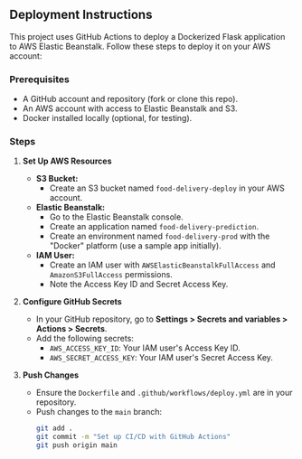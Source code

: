 ## Deployment Instructions

This project uses GitHub Actions to deploy a Dockerized Flask application to AWS Elastic Beanstalk. Follow these steps to deploy it on your AWS account:

### Prerequisites
- A GitHub account and repository (fork or clone this repo).
- An AWS account with access to Elastic Beanstalk and S3.
- Docker installed locally (optional, for testing).

### Steps
1. **Set Up AWS Resources**
   - **S3 Bucket:**
     - Create an S3 bucket named `food-delivery-deploy` in your AWS account.
   - **Elastic Beanstalk:**
     - Go to the Elastic Beanstalk console.
     - Create an application named `food-delivery-prediction`.
     - Create an environment named `food-delivery-prod` with the "Docker" platform (use a sample app initially).
   - **IAM User:**
     - Create an IAM user with `AWSElasticBeanstalkFullAccess` and `AmazonS3FullAccess` permissions.
     - Note the Access Key ID and Secret Access Key.

2. **Configure GitHub Secrets**
   - In your GitHub repository, go to **Settings > Secrets and variables > Actions > Secrets**.
   - Add the following secrets:
     - `AWS_ACCESS_KEY_ID`: Your IAM user's Access Key ID.
     - `AWS_SECRET_ACCESS_KEY`: Your IAM user's Secret Access Key.

3. **Push Changes**
   - Ensure the `Dockerfile` and `.github/workflows/deploy.yml` are in your repository.
   - Push changes to the `main` branch:
     ```bash
     git add .
     git commit -m "Set up CI/CD with GitHub Actions"
     git push origin main